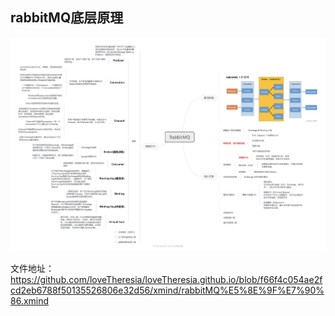 ## rabbitMQ底层原理
![rabbitMQ](RabbitMQ.png)

文件地址：
https://github.com/loveTheresia/loveTheresia.github.io/blob/f66f4c054ae2fcd2eb6788f50135526806e32d56/xmind/rabbitMQ%E5%8E%9F%E7%90%86.xmind